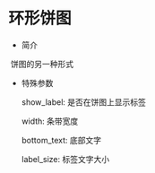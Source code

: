 # 环形饼图

* 简介

​		饼图的另一种形式

- 特殊参数

  show_label: 是否在饼图上显示标签

  width: 条带宽度

  bottom_text: 底部文字

  label_size: 标签文字大小

